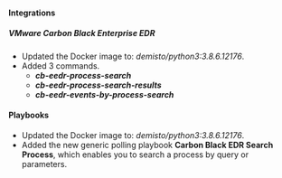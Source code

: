 
#### Integrations
##### VMware Carbon Black Enterprise EDR
- Updated the Docker image to: *demisto/python3:3.8.6.12176*.
- Added 3 commands.
  - ***cb-eedr-process-search***
  - ***cb-eedr-process-search-results***
  - ***cb-eedr-events-by-process-search***

#### Playbooks
- Updated the Docker image to: *demisto/python3:3.8.6.12176*.
- Added the new generic polling playbook **Carbon Black EDR Search Process**, which enables you to search a process by query or parameters.